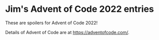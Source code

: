 # Jim's Advent of Code 2022 entries

These are spoilers for Advent of Code 2022!

Details of Advent of Code are at https://adventofcode.com/.

